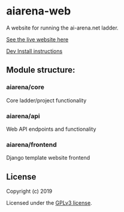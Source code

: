 # aiarena-web
A website for running the ai-arena.net ladder.

[See the live website here](https://ai-arena.net/)

[Dev Install instructions](./doc/INSTALL.md)

## Module structure:
### aiarena/core
Core ladder/project functionality

### aiarena/api
Web API endpoints and functionality

### aiarena/frontend
Django template website frontend


## License

Copyright (c) 2019

Licensed under the [GPLv3 license](LICENSE).